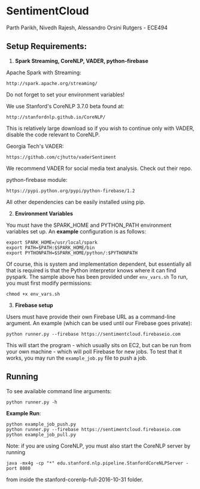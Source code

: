 # SentimentCloud

Parth Parikh, Nivedh Rajesh, Alessandro Orsini
Rutgers - ECE494

## Setup Requirements:

1. **Spark Streaming, CoreNLP, VADER, python-firebase**

  Apache Spark with Streaming:
  ```
  http://spark.apache.org/streaming/
  ```
  Do not forget to set your environment variables!

  We use Stanford's CoreNLP 3.7.0 beta found at:
  ```
  http://stanfordnlp.github.io/CoreNLP/
  ```
  This is relatively large download so if you wish to continue only with VADER, disable the code relevant to CoreNLP.

  Georgia Tech's VADER:
  ```
  https://github.com/cjhutto/vaderSentiment
  ```
  We recommend VADER for social media text analysis. Check out their repo.

  python-firebase module:
  ```
  https://pypi.python.org/pypi/python-firebase/1.2
  ```

  All other dependencies can be easily installed using pip.
   

2. **Environment Variables**


  You must have the SPARK_HOME and PYTHON_PATH environment variables set up. An **example** configuration is as follows:
  
  ```
  export SPARK_HOME=/usr/local/spark
  export PATH=$PATH:$SPARK_HOME/bin
  export PYTHONPATH=$SPARK_HOME/python/:$PYTHONPATH
  ```

  Of course, this is system and implementation dependent, but essentially all that is required is that the Python interpretor knows where it can find pyspark. The sample above has been provided under ```env_vars.sh``` To run, you must first modify permissions:
  ```
  chmod +x env_vars.sh
  ```

3. **Firebase setup**

  Users must have provide their own Firebase URL as a command-line argument. An example (which can be used until our Firebase goes private):

  ```
  python runner.py --firebase https://sentimentcloud.firebaseio.com
  ```

  This will start the program - which usually sits on EC2, but can be run from your own machine - which will poll Firebase for new jobs. To test that it works, you may run the ``` example_job.py ``` file to push a job.
  
## Running

To see available command line arguments:
```
python runner.py -h
```

**Example Run**:
```
python example_job_push.py
python runner.py --firebase https://sentimentcloud.firebaseio.com
python example_job_pull.py
```

Note: if you are using CoreNLP, you must also start the CoreNLP server by running 
```
java -mx4g -cp "*" edu.stanford.nlp.pipeline.StanfordCoreNLPServer -port 8080
```
from inside the stanford-corenlp-full-2016-10-31 folder.
